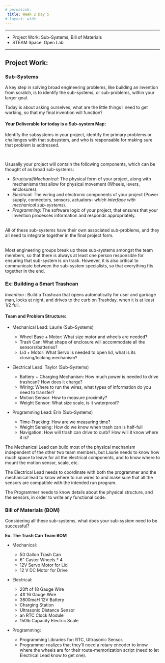```yaml
---
# permalink: 
 title: Week 2 Day 5
# layout: wide
---
```


-------------------

- Project Work: Sub-Systems, Bill of Materials
- STEAM Space: Open Lab

-------------------


## Project Work:

### Sub-Systems

A key step in solving broad engineering problems, like building an invention from scratch, is to identify the sub-systems, or sub-problems, within your larger goal.

Today is about asking ourselves, what are the little things I need to get working, so that my final invention will function?

#### Your Deliverable for today is a Sub-system Map:
Identify the subsystems in your project, identify the primary problems or challenges with that subsystem, and who is responsable for making sure that problem is addressed. 

<br>

Ususally your project will contain the following components, which can be thought of as broad sub-systems:

- _Structural/Mechanical:_ The physical form of your project, along with mechanisms that allow for physical movement (Wheels, levers, enclosures).
- _Electrical:_ The wiring and electronic components of your project (Power supply, connectors, sensors, actuators- _which interface with mechanical sub-systems_).
- _Programming:_ The software logic of your project, that ensures that your invention processes information and responds appropriately.

<br>
All of these sub-systems have their own associated sub-problems, and they all need to integrate together in the final project form.

<br> Most engineering groups break up these sub-systems amongst the team members, so that there is always at least one person responsible for ensuring that sub-system is on track. However, it is also critical to communicate between the sub-system specialists, so that everything fits together in the end. 



### Ex: Building a Smart Trashcan

_Invention_ : Build a Trashcan that opens automatically for user and garbage man, locks at night, and drives to the curb on Trashday, when it is at least 1/2 full.


####  Team and Problem Structure:

- Mechanical Lead: Laurie
 (Sub-Systems)
  - Wheel Base + Motor: What size motor and wheels are needed?
  - Trash Can: What shape of enclosure will accommodate all the sensors/batteries?
  - Lid + Motor: What Servo is needed to open lid, what is its closing/locking mechanism?

- Electrical Lead: Taylor
(Sub-Systems)
  - Battery + Charging Mechanism: How much power is needed to drive trashcan? How does it charge?
  - Wiring: Where to run the wires, what types of information do you need to transfer?
  - Motion Sensor: How to measure proximity?
  - Weight Sensor: What size scale, is it waterproof?
 
- Programming Lead: Erin
(Sub-Systems)
  - Time-Tracking: How are we measuring time? 
  - Weight Sensing: How do we know when trash can is half-full
  - Navigation: How will trash can drive to curb? How will it know where it is?
  
The Mechanical Lead can build most of the physical mechanism independent of the other two team members, but Laurie needs to know how much space to leave for all the electrical components, and to know where to mount the motion sensor, scale, etc.

The Electrical Lead needs to coordinate with both the programmer and the mechanical lead to know where to run wires to and make sure that all the sensors are compatible with the intended run program.

The Programmer needs to know details about the physical structure, and the sensors, in order to write any functional code.



### Bill of Materials (BOM)

Considering all these sub-systems, what does your sub-system need to be successful?

__Ex. The Trash Can Team BOM__

- Mechanical:
  - 50 Gallon Trash Can
  - 6" Caster Wheels * 4
  - 12V Servo Motor for Lid
  - 12 V DC Motor for Drive
 
 - Electrical:
   - 20ft of 18 Gauge Wire
   - 4ft 16 Gauge Wire
   - 3800maH 12V Battery
   - Charging Station
   - Ultrasonic Distance Sensor
   - an RTC Clock Module
   - 150lb Capacity Electric Scale

- Programming:
   - Programming Libraries for: RTC, Ultrasonic Sensor.
   - Programmer realizes that they'll need a rotary encoder to know where the wheels are for their route-memorization script (need to let Electrical Lead know to get one).
  